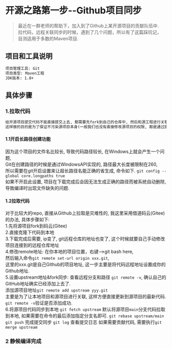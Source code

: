# 开源之路第一步--Github项目同步
  
> 最近在一群老师的帮助下，加入到了Github上某开源项目的贡献队伍中.  
> 拉代码，远程关联同步的时候，遇到了几个问题，所以有了这篇踩坑记，    
> 目测适用于多数的Maven项目.  

## 项目和工具说明  
```txt
项目管理工具: Git
项目类型: Maven工程
JDK版本: 1.8+
```
## 具体步骤  
### 1.拉取代码
```txt
给开源项目提交代码不能直接提交上去, 都需要先fork到自己的仓库中, 然后和源工程进行关联    
这样做的目的是为了保证不污染源项目本身(一般我们也没有直接修改源项目的权限, 都是通过提issues和PR).  
```
#### 1.1开启长路径创建功能
因为这个项目的文件名比较长, 导致代码路径较长, 在Windows上就会产生一个问题,   
Git在创建路径的时候是通过WindowsAPI实现的, 路径最大长度被限制在260,   
所以需要在git开启设置来让超长路径名能正确的省生成, 命令如下.
`git config --global core.longpaths true`    
如果不开启此设置, 项目在下载完成后会因无法生成正确的路径而被系统自动删除,导致编译时出现文件缺失的问题.  

#### 1.2拉取代码
对于比较大的repo, 直接从Github上拉取是灾难性的, 我这里采用借道码云(Gitee)的办法, 具体步骤如下:   
1.先将源项目fork到码云(Gitee)  
2.直接克隆下代码到本地  
3.下载完成后需要, ip变了, git远程仓库的地址也变了, 这个时候就要自己手动修改项目连接到的远程仓库地址  
4.修改remote地址: 在你本地的项目位置，右键-->git bash here,   
  然后输入命令`git remote set-url origin xxx.git`,   
  这里的xxx.git是自己Github的项目地址, 这一步主要是将代码远程地址设置成你的Github地址.   
5.设置upstream地址&fork同步:
  查看远程分支和路径 `git remote -v`, 确认自己的GitHub地址确实已经添加上去了.  
  添加源项目地址`git remote add upstream yyy.git`    
  主要是为了让本地项目和源项目进行关联, 这样方便直接更新到源项目的最新代码.  
  `git remote -v`验证是否添加成功.    
6.将源项目代码同步到本地
  `git fetch upstream` 默认将源项目`main`分支代码拉取到本地, 如果需要在命令的最后添加指定分支名即可.
  `git rebase upstream/main` 
  `git push` 完成提交同步
  `git log` 查看提交日志
  如果需要贡献代码, 需要执行`git merge upstream`
### 2 静候编译完成